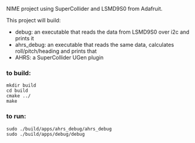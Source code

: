 NIME project using SuperCollider and LSMD9S0 from Adafruit.

This project will build:

 * debug: an executable that reads the data from LSMD9S0 over i2c and prints it
 * ahrs_debug: an executable that reads the same data, calculates roll/pitch/heading and prints that
 * AHRS: a SuperCollider UGen plugin


### to build:

    mkdir build
    cd build
    cmake ../
    make


### to run:

    sudo ./build/apps/ahrs_debug/ahrs_debug
    sudo ./build/apps/debug/debug
